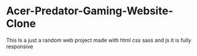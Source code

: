 # Acer-Predator-Gaming-Website-Clone
This Is a just a random web project made with html css sass and js
it is fully responsive
